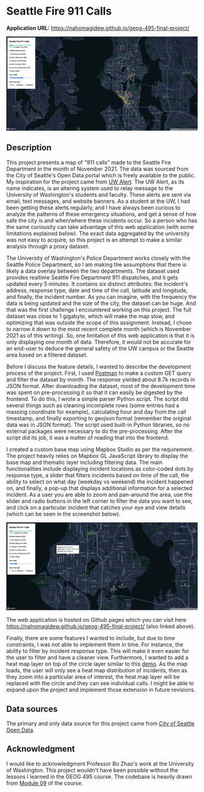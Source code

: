 # Seattle Fire 911 Calls

**Application URL:** https://nahomagidew.github.io/geog-495-final-project/

![Overview of web app](assets/screenshot1.png)
## Description
This project presents a map of "911 calls" made to the Seattle Fire Department in the month of November 2021. The data was sourced from the City of Seattle's Open Data portal which is freely available to the public. My inspiration for the project came from [UW Alert](https://www.washington.edu/safety/alert/). The UW Alert, as its name indicates, is an altering system used to relay message to the University of Washington's students and faculty. These alerts are sent via email, text messages, and website banners. As a student at the UW, I had been getting these alerts regularly, and I have always been curious to analyze the patterns of these emergency situations, and get a sense of how safe the city is and when/where these incidents occur. So a person who has the same curiousity can take advantage of this web application (with some limitations explained below). The exact data aggregated by the university was not easy to acquire, so this project is an attempt to make a similar analysis through a proxy dataset.

The University of Washington's Police Department works closely with the Seattle Police Department, so I am making the assumptions that there is likely a data overlay between the two departments. The dataset used provides realtime Seattle Fire Department 911 dispatches, and it gets updated every 5 minutes. It contains six distinct attributes: the incident's address, response type, date and time of the call, latitude and longitude, and finally, the incident number. As you can imagine, with the frequency the data is being updated and the size of the city, the dataset can be huge. And that was the first challenge I encountered working on this project. The full dataset was close to 1 gigabyte, which will make the map slow, and optimizing that was outside the scope of this assignment. Instead, I chose to narrow it down to the most recent complete month (which is November 2021 as of this writing). So, one limitation of this web application is that it is only displaying one month of data. Therefore, it would not be accurate for an end-user to deduce the general safety of the UW campus or the Seattle area based on a filtered dataset.

Before I discuss the feature details, I wanted to describe the development process of the project. First, I used [Postman](https://www.postman.com/) to make a custom GET query and filter the dataset by month. The response yielded about 8.7k records in JSON format. After downloading the dataset, most of the development time was spent on pre-processing it so that it can easily be digested by the frontend. To do this, I wrote a simple parser Python script. The script did several things such as cleaning incomplete rows (some entries had a massing coordinate for example), calculating hour and day from the call timestamp, and finally exporting to geojson format (remember the original data was in JSON format). The script used built-in Python libraries, so no external packages were necessary to do the pre-processing. After the script did its job, it was a matter of reading that into the frontend.

I created a custom base map using Mapbox Studio as per the requirement. The project heavily relies on Mapbox GL JavaScript library to display the base map and thematic layer including filtering data. The main functionalities include displaying incident locations as color-coded dots by response type, a slider that filters incidents based on time of the call, the ability to select on what day (weekday vs weekend) the incident happened on, and finally, a pop-up that displays additional information for a selected incident. As a user you are able to zoom and pan-around the area, use the slider and radio buttons in the left corner to filter the data you want to see, and click on a particular incident that catches your eye and view details (which can be seen in the screenshot below).

![Popup details](assets/screenshot2.jpeg)

The web application is hosted on Github pages which you can visit here https://nahomagidew.github.io/geog-495-final-project/ (also linked above).

Finally, there are some features I wanted to include, but due to time constraints, I was not able to implement them in time. For instance, the ability to filter by incident response type. This will make it even easier for the user to filter and have a cleaner view. Furthermore, I wanted to add a heat map layer on top of the circle layer similar to this [demo](https://docs.mapbox.com/help/demos/make-a-heatmap-with-mapbox-gl-js/final.html). As the map loads, the user will only see a heat map distribution of incidents, then as they zoom into a particular area of interest, the heat map layer will be replaced with the circle and they can see individual calls. I might be able to expand upon the project and implement those extension in future revisions.


## Data sources
The primary and only data source for this project came from [City of Seattle Open Data](https://data.seattle.gov/Public-Safety/Seattle-Real-Time-Fire-911-Calls/kzjm-xkqj).

## Acknowledgment
I would like to acknowledgment Professor Bo Zhao's work at the University of Washington. This project wouldn't have been possible without the lessons I learned in the GEOG 495 course. The codebase is heavily drawn from [Module 09](https://github.com/jakobzhao/geog495/tree/main/modules/module09) of the course.

